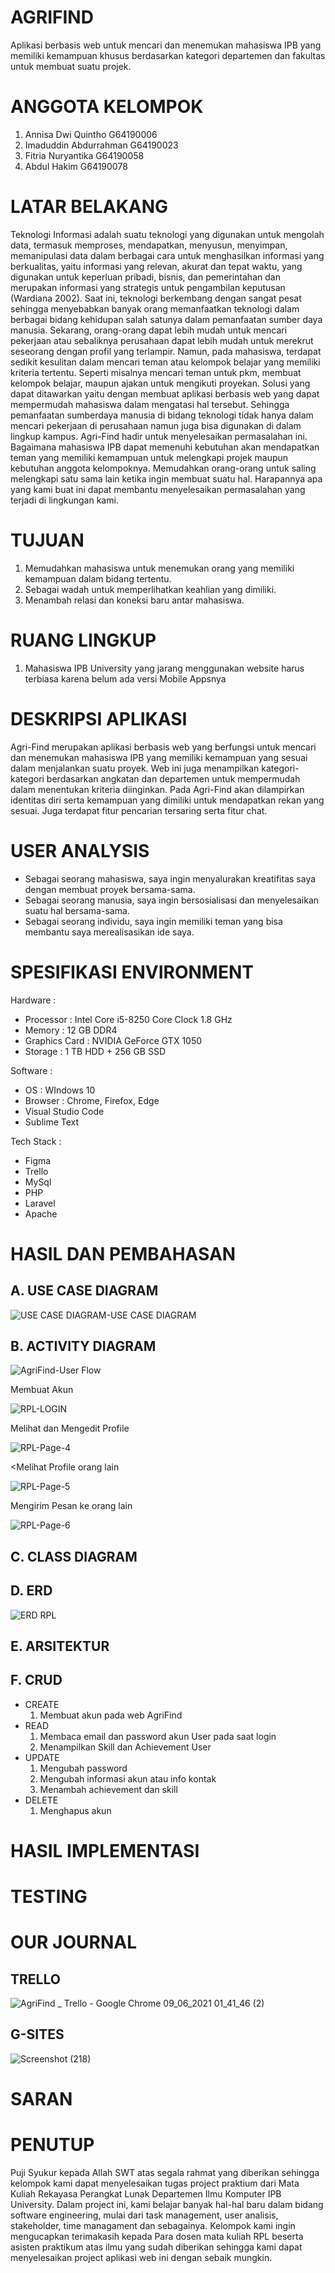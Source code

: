 # AGRIFIND
<p>Aplikasi berbasis web untuk mencari dan menemukan mahasiswa IPB yang memiliki kemampuan khusus berdasarkan kategori departemen dan fakultas untuk membuat suatu projek.</p>

# ANGGOTA KELOMPOK
<ol>
	<li>Annisa Dwi Quintho 		G64190006</li>
	<li>Imaduddin Abdurrahman	G64190023</li>
	<li>Fitria Nuryantika		G64190058</li>
	<li>Abdul Hakim			G64190078</li>
</ol>

# LATAR BELAKANG
<p>Teknologi Informasi adalah suatu teknologi yang digunakan untuk mengolah data,
termasuk memproses, mendapatkan, menyusun, menyimpan, memanipulasi data dalam berbagai
cara untuk menghasilkan informasi yang berkualitas, yaitu informasi yang relevan, akurat dan
tepat waktu, yang digunakan untuk keperluan pribadi, bisnis, dan pemerintahan dan merupakan
informasi yang strategis untuk pengambilan keputusan (Wardiana 2002).
Saat ini, teknologi berkembang dengan sangat pesat sehingga menyebabkan banyak
orang memanfaatkan teknologi dalam berbagai bidang kehidupan salah satunya dalam
pemanfaatan sumber daya manusia. Sekarang, orang-orang dapat lebih mudah untuk mencari
pekerjaan atau sebaliknya perusahaan dapat lebih mudah untuk merekrut seseorang dengan profil
yang terlampir. Namun, pada mahasiswa, terdapat sedikit kesulitan dalam mencari teman atau
kelompok belajar yang memiliki kriteria tertentu. Seperti misalnya mencari teman untuk pkm,
membuat kelompok belajar, maupun ajakan untuk mengikuti proyekan. Solusi yang dapat
ditawarkan yaitu dengan membuat aplikasi berbasis web yang dapat mempermudah mahasiswa
dalam mengatasi hal tersebut. Sehingga pemanfaatan sumberdaya manusia di bidang teknologi
tidak hanya dalam mencari pekerjaan di perusahaan namun juga bisa digunakan di dalam lingkup
kampus.
Agri-Find hadir untuk menyelesaikan permasalahan ini. Bagaimana mahasiswa IPB dapat
memenuhi kebutuhan akan mendapatkan teman yang memiliki kemampuan untuk melengkapi
projek maupun kebutuhan anggota kelompoknya. Memudahkan orang-orang untuk saling
melengkapi satu sama lain ketika ingin membuat suatu hal. Harapannya apa yang kami buat ini
dapat membantu menyelesaikan permasalahan yang terjadi di lingkungan kami.</p>

# TUJUAN
1. Memudahkan mahasiswa untuk menemukan orang yang memiliki kemampuan dalam
bidang tertentu.
2. Sebagai wadah untuk memperlihatkan keahlian yang dimiliki.
3. Menambah relasi dan koneksi baru antar mahasiswa.

# RUANG LINGKUP
1. Mahasiswa IPB University yang jarang menggunakan website harus terbiasa karena belum ada versi Mobile Appsnya

# DESKRIPSI APLIKASI
<p>Agri-Find merupakan aplikasi berbasis web yang berfungsi untuk mencari dan
menemukan mahasiswa IPB yang memiliki kemampuan yang sesuai dalam menjalankan suatu
proyek. Web ini juga menampilkan kategori-kategori berdasarkan angkatan dan departemen
untuk mempermudah dalam menentukan kriteria diinginkan. Pada Agri-Find akan dilampirkan
identitas diri serta kemampuan yang dimiliki untuk mendapatkan rekan yang sesuai. Juga
terdapat fitur pencarian tersaring serta fitur chat.

# USER ANALYSIS
<ul>
	<li> Sebagai seorang mahasiswa, saya ingin menyalurakan kreatifitas saya dengan membuat proyek bersama-sama.
	<li> Sebagai seorang manusia, saya ingin bersosialisasi dan menyelesaikan suatu hal bersama-sama.
	<li> Sebagai seorang individu, saya ingin memiliki teman yang bisa membantu saya merealisasikan ide saya.
</ul>

# SPESIFIKASI ENVIRONMENT
Hardware   : <ul>
	    	 <li>Processor : Intel Core i5-8250 Core Clock 1.8 GHz
	    	 <li>Memory : 12 GB DDR4
	     	 <li>Graphics Card : NVIDIA GeForce GTX 1050
   	    	 <li>Storage : 1 TB HDD + 256 GB SSD
	     </ul>
	     
Software   : <ul>
	     	<li>OS : WIndows 10
	     	<li>Browser : Chrome, Firefox, Edge
		<li>Visual Studio Code
	     	<li>Sublime Text
	     </ul>
	     
Tech Stack : <ul>
	     	<li>Figma
	     	<li>Trello
	      	<li>MySql
	      	<li>PHP
	        <li>Laravel
		<li>Apache
	     </ul>

# HASIL DAN PEMBAHASAN

## A. USE CASE DIAGRAM
![USE CASE DIAGRAM-USE CASE DIAGRAM](https://user-images.githubusercontent.com/63392797/121227947-bde25400-c8be-11eb-98bf-007ce8314367.png)
## B. ACTIVITY DIAGRAM
![AgriFind-User Flow](https://user-images.githubusercontent.com/63392797/121228192-0732a380-c8bf-11eb-8619-46211a1d0559.png)

<p>Membuat Akun</p>

![RPL-LOGIN](https://user-images.githubusercontent.com/63392797/121229886-1c103680-c8c1-11eb-83ce-e02c87ee187d.png)

<p>Melihat dan Mengedit Profile</p>

![RPL-Page-4](https://user-images.githubusercontent.com/63392797/121232983-ba51cb80-c8c4-11eb-9dda-68285570ef70.png)

<Melihat Profile orang lain</p>

![RPL-Page-5](https://user-images.githubusercontent.com/63392797/121237257-701f1900-c8c9-11eb-9329-e5570f58f2db.png)

<p>Mengirim Pesan ke orang lain</p>

![RPL-Page-6](https://user-images.githubusercontent.com/63392797/121238298-87aad180-c8ca-11eb-8dbf-9d2c17dff141.png)


## C. CLASS DIAGRAM
## D. ERD
![ERD RPL](https://user-images.githubusercontent.com/63392797/121227882-a905c080-c8be-11eb-86e2-93deda8a8d62.png)
## E. ARSITEKTUR

## F. CRUD
<ul>
	<li>CREATE
		<ol> <li> Membuat akun pada web AgriFind </li></ol>
	<li>READ
		<ol> 	<li> Membaca email dan password akun User pada saat login</li>
			<li>Menampilkan Skill dan Achievement User </li></ol>
	<li>UPDATE
		<ol>	<li> Mengubah password </li>
			<li> Mengubah informasi akun atau info kontak </li>
			<li>Menambah achievement dan skill </li> </ol>
	<li>DELETE
		<ol>	<li> Menghapus akun </li> </ol>
</ul>

# HASIL IMPLEMENTASI

# TESTING

# OUR JOURNAL
## TRELLO
![AgriFind _ Trello - Google Chrome 09_06_2021 01_41_46 (2)](https://user-images.githubusercontent.com/63392797/121232399-254ed280-c8c4-11eb-9b1c-e17e3438b272.png)
## G-SITES
![Screenshot (218)](https://user-images.githubusercontent.com/79956203/121248117-3d771f80-c8cd-11eb-9c09-cda0b3b3fddb.png)
# SARAN
# PENUTUP
Puji Syukur kepada Allah SWT atas segala rahmat yang diberikan sehingga kelompok kami dapat menyelesaikan tugas project praktium dari Mata Kuliah Rekayasa Perangkat Lunak Departemen Ilmu Komputer IPB University. Dalam project ini, kami belajar banyak hal-hal baru dalam bidang software engineering, mulai dari task management, user analisis, stakeholder, time managament dan sebagainya. Kelompok kami ingin mengucapkan terimakasih kepada Para dosen mata kuliah RPL beserta asisten praktikum atas ilmu yang sudah diberikan sehingga kami dapat menyelesaikan project aplikasi web ini dengan sebaik mungkin.
